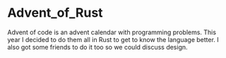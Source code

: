 # Advent_of_Rust
Advent of code is an advent calendar with programming problems. This year I decided to do them all in Rust to get to know the language better. I also got some friends to do it too so we could discuss design.
